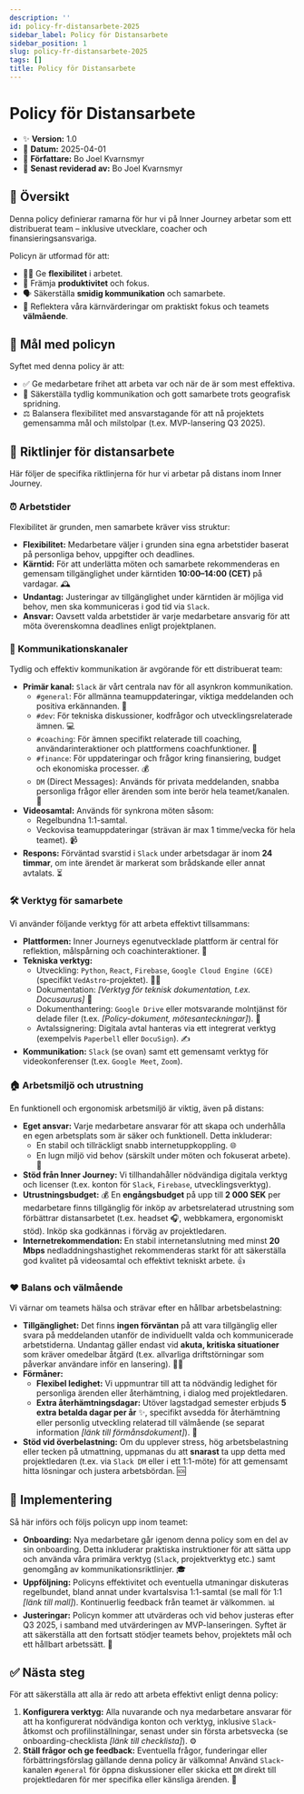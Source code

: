 ```yaml
---
description: ''
id: policy-fr-distansarbete-2025
sidebar_label: Policy för Distansarbete
sidebar_position: 1
slug: policy-fr-distansarbete-2025
tags: []
title: Policy för Distansarbete
---
```


# Policy för Distansarbete

-   ✨ **Version:** 1.0
-   📅 **Datum:** 2025-04-01
-   👤 **Författare:** Bo Joel Kvarnsmyr
-   🔄 **Senast reviderad av:** Bo Joel Kvarnsmyr

## 📜 Översikt

Denna policy definierar ramarna för hur vi på Inner Journey arbetar som ett distribuerat team – inklusive utvecklare, coacher och finansieringsansvariga.

Policyn är utformad för att:

*   🤸‍♀️ Ge **flexibilitet** i arbetet.
*   🚀 Främja **produktivitet** och fokus.
*   🗣️ Säkerställa **smidig kommunikation** och samarbete.
*   💖 Reflektera våra kärnvärderingar om praktiskt fokus och teamets **välmående**.

## 🎯 Mål med policyn

Syftet med denna policy är att:

*   ✅ Ge medarbetare frihet att arbeta var och när de är som mest effektiva.
*   🤝 Säkerställa tydlig kommunikation och gott samarbete trots geografisk spridning.
*   ⚖️ Balansera flexibilitet med ansvarstagande för att nå projektets gemensamma mål och milstolpar (t.ex. MVP-lansering Q3 2025).

## 🧭 Riktlinjer för distansarbete

Här följer de specifika riktlinjerna för hur vi arbetar på distans inom Inner Journey.

### ⏰ Arbetstider

Flexibilitet är grunden, men samarbete kräver viss struktur:

*   **Flexibilitet:** Medarbetare väljer i grunden sina egna arbetstider baserat på personliga behov, uppgifter och deadlines.
*   **Kärntid:** För att underlätta möten och samarbete rekommenderas en gemensam tillgänglighet under kärntiden **10:00–14:00 (CET)** på vardagar. 🕰️
*   **Undantag:** Justeringar av tillgänglighet under kärntiden är möjliga vid behov, men ska kommuniceras i god tid via `Slack`.
*   **Ansvar:** Oavsett valda arbetstider är varje medarbetare ansvarig för att möta överenskomna deadlines enligt projektplanen.

### 💬 Kommunikationskanaler

Tydlig och effektiv kommunikation är avgörande för ett distribuerat team:

*   **Primär kanal:** `Slack` är vårt centrala nav för all asynkron kommunikation.
    *   `#general`: För allmänna teamuppdateringar, viktiga meddelanden och positiva erkännanden. 🎉
    *   `#dev`: För tekniska diskussioner, kodfrågor och utvecklingsrelaterade ämnen. 💻
    *   `#coaching`: För ämnen specifikt relaterade till coaching, användarinteraktioner och plattformens coachfunktioner. 🤝
    *   `#finance`: För uppdateringar och frågor kring finansiering, budget och ekonomiska processer. 💰
    *   `DM` (Direct Messages): Används för privata meddelanden, snabba personliga frågor eller ärenden som inte berör hela teamet/kanalen. 🤫
*   **Videosamtal:** Används för synkrona möten såsom:
    *   Regelbundna 1:1-samtal.
    *   Veckovisa teamuppdateringar (strävan är max 1 timme/vecka för hela teamet). 📹
*   **Respons:** Förväntad svarstid i `Slack` under arbetsdagar är inom **24 timmar**, om inte ärendet är markerat som brådskande eller annat avtalats. ⏳

### 🛠️ Verktyg för samarbete

Vi använder följande verktyg för att arbeta effektivt tillsammans:

*   **Plattformen:** Inner Journeys egenutvecklade plattform är central för reflektion, målspårning och coachinteraktioner. 🎯
*   **Tekniska verktyg:**
    *   Utveckling: `Python`, `React`, `Firebase`, `Google Cloud Engine (GCE)` (specifikt `VedAstro`-projektet). 👨‍💻
    *   Dokumentation: *[Verktyg för teknisk dokumentation, t.ex. Docusaurus]* 📝
    *   Dokumenthantering: `Google Drive` eller motsvarande molntjänst för delade filer (t.ex. *[Policy-dokument, mötesanteckningar]*). 📂
    *   Avtalssignering: Digitala avtal hanteras via ett integrerat verktyg (exempelvis `Paperbell` eller `DocuSign`). ✍️
*   **Kommunikation:** `Slack` (se ovan) samt ett gemensamt verktyg för videokonferenser (t.ex. `Google Meet`, `Zoom`).

### 🏠 Arbetsmiljö och utrustning

En funktionell och ergonomisk arbetsmiljö är viktig, även på distans:

*   **Eget ansvar:** Varje medarbetare ansvarar för att skapa och underhålla en egen arbetsplats som är säker och funktionell. Detta inkluderar:
    *   En stabil och tillräckligt snabb internetuppkoppling. 🌐
    *   En lugn miljö vid behov (särskilt under möten och fokuserat arbete). 🤫
*   **Stöd från Inner Journey:** Vi tillhandahåller nödvändiga digitala verktyg och licenser (t.ex. konton för `Slack`, `Firebase`, utvecklingsverktyg).
*   **Utrustningsbudget:** 💰 En **engångsbudget** på upp till **2 000 SEK** per medarbetare finns tillgänglig för inköp av arbetsrelaterad utrustning som förbättrar distansarbetet (t.ex. headset 🎧, webbkamera, ergonomiskt stöd). Inköp ska godkännas i förväg av projektledaren.
*   **Internetrekommendation:** En stabil internetanslutning med minst **20 Mbps** nedladdningshastighet rekommenderas starkt för att säkerställa god kvalitet på videosamtal och effektivt tekniskt arbete. 👍

### ❤️ Balans och välmående

Vi värnar om teamets hälsa och strävar efter en hållbar arbetsbelastning:

*   **Tillgänglighet:** Det finns **ingen förväntan** på att vara tillgänglig eller svara på meddelanden utanför de individuellt valda och kommunicerade arbetstiderna. Undantag gäller endast vid **akuta, kritiska situationer** som kräver omedelbar åtgärd (t.ex. allvarliga driftstörningar som påverkar användare inför en lansering). 🧘‍♀️
*   **Förmåner:**
    *   **Flexibel ledighet:** Vi uppmuntrar till att ta nödvändig ledighet för personliga ärenden eller återhämtning, i dialog med projektledaren.
    *   **Extra återhämtningsdagar:** Utöver lagstadgad semester erbjuds **5 extra betalda dagar per år** ✨, specifikt avsedda för återhämtning eller personlig utveckling relaterad till välmående (se separat information *[länk till förmånsdokument]*). 🔋
*   **Stöd vid överbelastning:** Om du upplever stress, hög arbetsbelastning eller tecken på utmattning, uppmanas du att **snarast** ta upp detta med projektledaren (t.ex. via `Slack DM` eller i ett 1:1-möte) för att gemensamt hitta lösningar och justera arbetsbördan. 🆘

## 🚀 Implementering

Så här införs och följs policyn upp inom teamet:

*   **Onboarding:** Nya medarbetare går igenom denna policy som en del av sin onboarding. Detta inkluderar praktiska instruktioner för att sätta upp och använda våra primära verktyg (`Slack`, projektverktyg etc.) samt genomgång av kommunikationsriktlinjer. 🎓
*   **Uppföljning:** Policyns effektivitet och eventuella utmaningar diskuteras regelbundet, bland annat under kvartalsvisa 1:1-samtal (se mall för 1:1 *[länk till mall]*). Kontinuerlig feedback från teamet är välkommen. 📊
*   **Justeringar:** Policyn kommer att utvärderas och vid behov justeras efter Q3 2025, i samband med utvärderingen av MVP-lanseringen. Syftet är att säkerställa att den fortsatt stödjer teamets behov, projektets mål och ett hållbart arbetssätt. 🔧

## ✅ Nästa steg

För att säkerställa att alla är redo att arbeta effektivt enligt denna policy:

1.  **Konfigurera verktyg:** Alla nuvarande och nya medarbetare ansvarar för att ha konfigurerat nödvändiga konton och verktyg, inklusive `Slack`-åtkomst och profilinställningar, senast under sin första arbetsvecka (se onboarding-checklista *[länk till checklista]*). ⚙️
2.  **Ställ frågor och ge feedback:** Eventuella frågor, funderingar eller förbättringsförslag gällande denna policy är välkomna! Använd `Slack`-kanalen `#general` för öppna diskussioner eller skicka ett `DM` direkt till projektledaren för mer specifika eller känsliga ärenden. 🤔